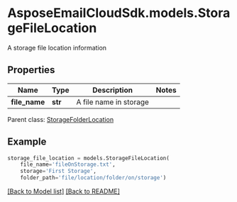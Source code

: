 # AsposeEmailCloudSdk.models.StorageFileLocation

A storage file location information             

## Properties
Name | Type | Description | Notes
------------ | ------------- | ------------- | -------------
**file_name** |**str** |A file name in storage              |

Parent class: [StorageFolderLocation](StorageFolderLocation.md)


## Example
```python
storage_file_location = models.StorageFileLocation(
    file_name='fileOnStorage.txt',
    storage='First Storage',
    folder_path='file/location/folder/on/storage')
```


[[Back to Model list]](Models.md) [[Back to README]](README.md)

